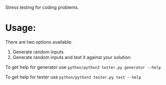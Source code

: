 Stress testing for coding problems.

# Usage:

There are two options available:

1) Generate random inputs
2) Generate random inputs and test it against your solution.

To get help for generator use 
`python/python3 tester.py generator --help`

To get help for tester use 
`python/python3 tester.py test --help`
